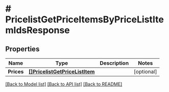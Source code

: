 # # PricelistGetPriceItemsByPriceListItemIdsResponse


## Properties 


Name | Type | Description | Notes
------------ | ------------- | ------------- | -------------
**Prices**| [**[]PricelistGetPriceListItem**](PricelistGetPriceListItem.md) |   | [optional]


[[Back to Model list]](../../README.md#models) [[Back to API list]](../../README.md#endpoints) [[Back to README]](../../README.md)

